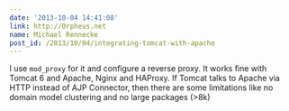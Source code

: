 ```yaml
---
date: '2013-10-04 14:41:08'
link: http://0rpheus.net
name: Michael Rennecke
post_id: /2013/10/04/integrating-tomcat-with-apache
---
```


I use  `mod_proxy`  for it and configure a reverse proxy. It works fine with Tomcat 6 and Apache, Nginx and HAProxy. If Tomcat talks to Apache via HTTP instead of AJP Connector, then there are some limitations like no domain model clustering and no large packages (&gt;8k)
